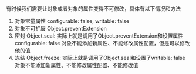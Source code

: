 有时候我们需要让对象或者对象的属性变得不可修改，具体有以下情况和方法
1. 对象常量属性
configurable: false, writable: false
2. 对象不可扩展
Object.preventExtension
3. 密封
Object.seal: 实际上就是调用了Object.preventExtension和设置属性configurable: false
对象不能添加新属性、不能修改属性配置，但是可以修改他的值
4. 冻结
Object.freeze: 实际上就是调用了Object.seal和设置了writable: false
对象不能添加新属性、不能修改属性配置、不能修改值